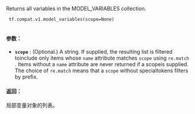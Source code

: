 Returns all variables in the MODEL_VARIABLES collection.

```
 tf.compat.v1.model_variables(scope=None)
 
```

#### 参数：
- **`scope`** : (Optional.) A string. If supplied, the resulting list is filtered toinclude only items whose  `name`  attribute matches  `scope`  using `re.match` . Items without a  `name`  attribute are never returned if a scopeis supplied. The choice of  `re.match`  means that a  `scope`  without specialtokens filters by prefix.


#### 返回：
局部变量对象的列表。

